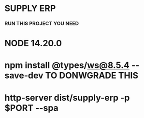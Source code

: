 # SUPPLY ERP
### RUN THIS PROJECT YOU NEED 
# NODE 14.20.0
# npm install @types/ws@8.5.4 --save-dev TO DONWGRADE THIS 
# http-server dist/supply-erp -p $PORT --spa